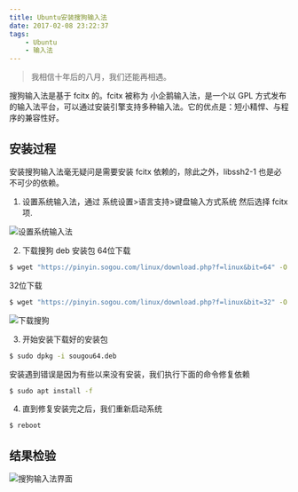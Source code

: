 ```yaml
---
title: Ubuntu安装搜狗输入法
date: 2017-02-08 23:22:37
tags:
    - Ubuntu
    - 输入法
---
```


> 我相信十年后的八月，我们还能再相遇。

搜狗输入法是基于 fcitx 的。fcitx 被称为 小企鹅输入法，是一个以 GPL 方式发布的输入法平台，可以通过安装引擎支持多种输入法。它的优点是：短小精悍、与程序的兼容性好。

<!-- more -->

## 安装过程

安装搜狗输入法毫无疑问是需要安装 fcitx 依赖的，除此之外，libssh2-1 也是必不可少的依赖。

1. 设置系统输入法，通过 系统设置>语言支持>键盘输入方式系统 然后选择 fcitx 项.

  ![设置系统输入法](/img/201702/sougou/language_set.png)

2. 下载搜狗 deb 安装包
  64位下载
``` bash
$ wget "https://pinyin.sogou.com/linux/download.php?f=linux&bit=64" -O "sougou64.deb"
```
  32位下载
``` bash
$ wget "https://pinyin.sogou.com/linux/download.php?f=linux&bit=32" -O "sougou32.deb"
```
  ![下载搜狗](/img/201702/sougou/sougoudown.png)

3. 开始安装下载好的安装包
``` bash
$ sudo dpkg -i sougou64.deb
``` 
  安装遇到错误是因为有些以来没有安装，我们执行下面的命令修复依赖
``` bash
$ sudo apt install -f
```

4. 直到修复安装完之后，我们重新启动系统
``` bash
$ reboot
```

## 结果检验
![搜狗输入法界面](/img/201702/sougou/sougou_desktop.png)



